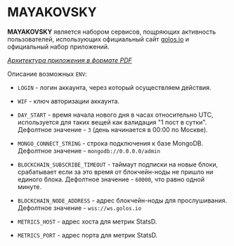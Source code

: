 # MAYAKOVSKY  
  
**MAYAKOVSKY** является набором сервисов, пощряющих активность пользователей, использующих официальный сайт [golos.io](https://golos.io) и официальный набор приложений. 

*[Архитектура приложения в формате PDF](https://github.com/GolosChain/mayakovsky/blob/master/Arch.pdf)* 

Описание возможных `ENV`:  

  - `LOGIN` - логин аккаунта, через который осуществляем действия.
  
  - `WIF` - ключ авторизации аккаунта.

  - `DAY_START` - время начала нового дня в часах относительно UTC, используется для таких вещей как валидация "1 пост в сутки".  
   Дефолтное значение - `3` (день начинается в 00:00 по Москве).     
  
  - `MONGO_CONNECT_STRING` - строка подключения к базе MongoDB.
   Дефолтное значение - `mongodb://0.0.0.0/admin`
   
  - `BLOCKCHAIN_SUBSCRIBE_TIMEOUT` - таймаут подписки на новые блоки, срабатывает если за это время от блокчейн-ноды не пришло ни единого блока.
   Дефолтное значение - `60000`, что равно одной минуте.
   
  - `BLOCKCHAIN_NODE_ADDRESS` - адрес блокчейн-ноды для прослушивания.
   Дефолтное значение - `wss://ws.golos.io` 
   
  - `METRICS_HOST` - адрес хоста для метрик StatsD. 
  
  - `METRICS_PORT` - адрес порта для метрик StatsD. 
